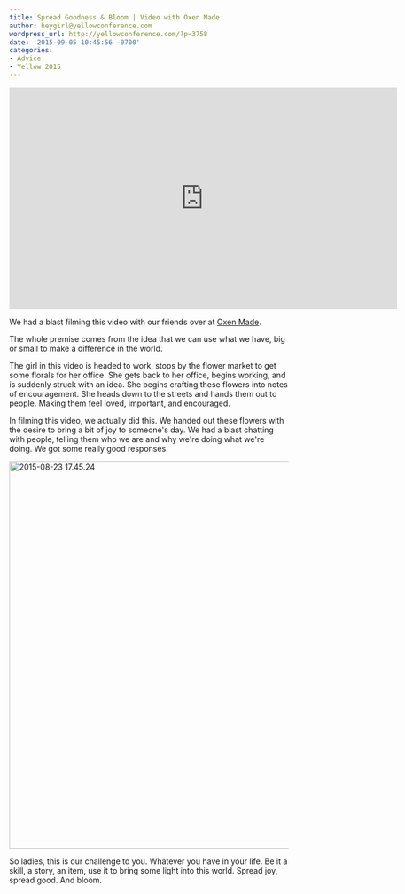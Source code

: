 ```yaml
---
title: Spread Goodness & Bloom | Video with Oxen Made
author: heygirl@yellowconference.com
wordpress_url: http://yellowconference.com/?p=3758
date: '2015-09-05 10:45:56 -0700'
categories:
- Advice
- Yellow 2015
---
```

<p><iframe src="https://player.vimeo.com/video/137563377" width="700" height="401" frameborder="0" allowfullscreen="allowfullscreen"></iframe></p>
<p>We had a blast filming this video with our friends over at <a href="http://oxenmade.com/" target="_blank">Oxen Made</a>.</p>
<p>The whole premise comes from the idea that we can use what we have, big or small to make a difference in the world.</p>
<p>The girl in this video is headed to work, stops by the flower market to get some florals for her office. She gets back to her office, begins working, and is suddenly struck with an idea. She begins crafting these flowers into notes of encouragement. She heads down to the streets and hands them out to people. Making them feel loved, important, and encouraged.</p>
<p>In filming this video, we actually did this. We handed out these flowers&nbsp;with the desire to bring a bit of joy to someone's day. We had a blast chatting with people, telling them who we are and why we're doing what we're doing. We got some really good responses.</p>
<p><a href="http://yellowconference.com/wp-content/uploads/2015/09/2015-08-23-17.45.24.jpg"><img class=" size-full wp-image-3763 alignleft" src="http://yellowconference.com/wp-content/uploads/2015/09/2015-08-23-17.45.24.jpg" alt="2015-08-23 17.45.24" width="700" height="700" /></a></p>
<p>So ladies, this is our challenge to you. Whatever you have in your life. Be it a skill, a story, an item, use it to bring some light into this world. Spread joy, spread good. And bloom.</p>
